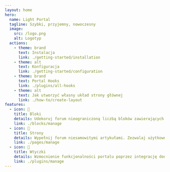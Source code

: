 ```yaml
---
layout: home
hero:
  name: Light Portal
  tagline: Szybki, przyjemny, nowoczesny
  image:
    src: /logo.png
    alt: Logotyp
  actions:
    - theme: brand
      text: Instalacja
      link: ./getting-started/installation
    - theme: alt
      text: Konfiguracja
      link: ./getting-started/configuration
    - theme: brand
      text: Portal Hooks
      link: ./plugins/all-hooks
    - theme: alt
      text: Jak utworzyć własny układ strony głównej
      link: ./how-to/create-layout
features:
  - icon: 🧊
    title: Bloki
    details: Udekoruj forum nieograniczoną liczbą bloków zawierających dowolną zawartość, niech twoja wyobraźnia będzie działać dzikiem!
    link: ./blocks/manage
  - icon: 📰
    title: Strony
    details: Wypełnij forum niesamowitymi artykułami. Zezwalaj użytkownikom na komentowanie i pozostawianie reakcji. Przypisz odpowiednie tagi.
    link: ./pages/manage
  - icon: 🧩
    title: Wtyczki
    details: Wzmocnienie funkcjonalności portalu poprzez integrację dodatkowych funkcji dostarczanych przez wtyczki.
    link: ./plugins/manage
---
```

